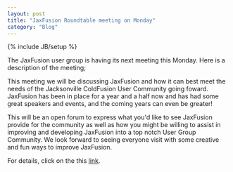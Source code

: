 ```yaml
---
layout: post
title: "JaxFusion Roundtable meeting on Monday"
category: "Blog"
---
```

{% include JB/setup %}

The JaxFusion user group is having its next meeting this Monday. Here is a description of the meeting;

This meeting we will be discussing JaxFusion and how it can best meet the needs of the Jacksonville ColdFusion User Community going foward. JaxFusion has been in place for a year and a half now and has had some great speakers and events, and the coming years can even be greater!

This will be an open forum to express what you'd like to see JaxFusion provide for the community as well as how you might be willing to assist in improving and developing JaxFusion into a top notch User Group Community. We look forward to seeing everyone visit with some creative and fun ways to improve JaxFusion.

For details, click on the this [link](http://www.jaxfusion.org/meeting.cfm).